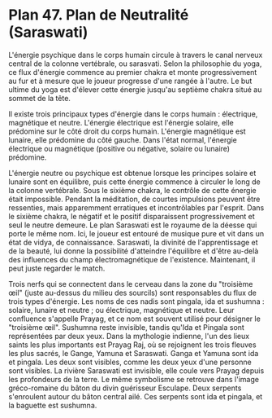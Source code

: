 # Plan 47. Plan de Neutralité (Saraswati)

L'énergie psychique dans le corps humain circule à travers le canal nerveux central de la colonne vertébrale, ou sarasvati. Selon la philosophie du yoga, ce flux d'énergie commence au premier chakra et monte progressivement au fur et à mesure que le joueur progresse d'une rangée à l'autre. Le but ultime du yoga est d'élever cette énergie jusqu'au septième chakra situé au sommet de la tête.

Il existe trois principaux types d'énergie dans le corps humain : électrique, magnétique et neutre. L'énergie électrique est l'énergie solaire, elle prédomine sur le côté droit du corps humain. L'énergie magnétique est lunaire, elle prédomine du côté gauche. Dans l'état normal, l'énergie électrique ou magnétique (positive ou négative, solaire ou lunaire) prédomine.

L'énergie neutre ou psychique est obtenue lorsque les principes solaire et lunaire sont en équilibre, puis cette énergie commence à circuler le long de la colonne vertébrale. Sous le sixième chakra, le contrôle de cette énergie était impossible. Pendant la méditation, de courtes impulsions peuvent être ressenties, mais apparemment erratiques et incontrôlables par l'esprit. Dans le sixième chakra, le négatif et le positif disparaissent progressivement et seul le neutre demeure. Le plan Saraswati est le royaume de la déesse qui porte le même nom. Ici, le joueur est entouré de musique pure et vit dans un état de vidya, de connaissance. Saraswati, la divinité de l'apprentissage et de la beauté, lui donne la possibilité d'atteindre l'équilibre et d'être au-delà des influences du champ électromagnétique de l'existence. Maintenant, il peut juste regarder le match.

Trois nerfs qui se connectent dans le cerveau dans la zone du "troisième œil" (juste au-dessus du milieu des sourcils) sont responsables du flux de trois types d'énergie. Les noms de ces nadis sont pingala, ida et sushumna : solaire, lunaire et neutre ; ou électrique, magnétique et neutre. Leur confluence s'appelle Prayag, et ce nom est souvent utilisé pour désigner le "troisième œil". Sushumna reste invisible, tandis qu'Ida et Pingala sont représentées par deux yeux. Dans la mythologie indienne, l'un des lieux saints les plus importants est Prayag Raj, où se rejoignent les trois fleuves les plus sacrés, le Gange, Yamuna et Saraswati. Ganga et Yamuna sont ida et pingala. Les deux sont visibles, comme les deux yeux d'une personne sont visibles. La rivière Saraswati est invisible, elle coule vers Prayag depuis les profondeurs de la terre. Le même symbolisme se retrouve dans l'image gréco-romaine du bâton du divin guérisseur Esculape. Deux serpents s'enroulent autour du bâton central ailé. Ces serpents sont ida et pingala, et la baguette est sushumna.
